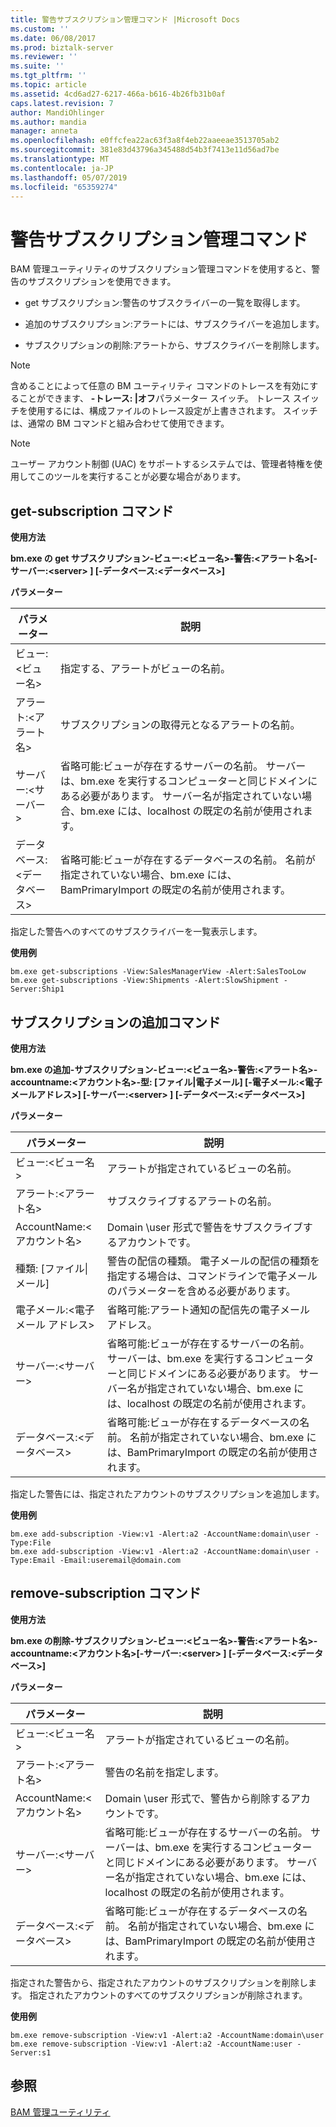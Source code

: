 ```yaml
---
title: 警告サブスクリプション管理コマンド |Microsoft Docs
ms.custom: ''
ms.date: 06/08/2017
ms.prod: biztalk-server
ms.reviewer: ''
ms.suite: ''
ms.tgt_pltfrm: ''
ms.topic: article
ms.assetid: 4cd6ad27-6217-466a-b616-4b26fb31b0af
caps.latest.revision: 7
author: MandiOhlinger
ms.author: mandia
manager: anneta
ms.openlocfilehash: e0ffcfea22ac63f3a8f4eb22aaeeae3513705ab2
ms.sourcegitcommit: 381e83d43796a345488d54b3f7413e11d56ad7be
ms.translationtype: MT
ms.contentlocale: ja-JP
ms.lasthandoff: 05/07/2019
ms.locfileid: "65359274"
---
```

# <a name="alert-subscription-management-commands"></a>警告サブスクリプション管理コマンド
BAM 管理ユーティリティのサブスクリプション管理コマンドを使用すると、警告のサブスクリプションを使用できます。  
  
-   get サブスクリプション:警告のサブスクライバーの一覧を取得します。  
  
-   追加のサブスクリプション:アラートには、サブスクライバーを追加します。  
  
-   サブスクリプションの削除:アラートから、サブスクライバーを削除します。  
  
> [!NOTE]
>  含めることによって任意の BM ユーティリティ コマンドのトレースを有効にすることができます、 **-トレース: &#124;オフ**パラメーター スイッチ。 トレース スイッチを使用するには、構成ファイルのトレース設定が上書きされます。 スイッチは、通常の BM コマンドと組み合わせて使用できます。  
  
> [!NOTE]
>  ユーザー アカウント制御 (UAC) をサポートするシステムでは、管理者特権を使用してこのツールを実行することが必要な場合があります。  
  
## <a name="get-subscription-command"></a>get-subscription コマンド  
 **使用方法**  
  
 **bm.exe の get サブスクリプション-ビュー:\<ビュー名\>-警告:\<アラート名\>[-サーバー:\<server\> ] [-データベース:\<データベース\>]**  
  
 **パラメーター**  
  
|パラメーター|説明|  
|---------------|-----------------|  
|ビュー:\<ビュー名\>|指定する、アラートがビューの名前。|  
|アラート:\<アラート名\>|サブスクリプションの取得元となるアラートの名前。|  
|サーバー:\<サーバー\>|省略可能:ビューが存在するサーバーの名前。 サーバーは、bm.exe を実行するコンピューターと同じドメインにある必要があります。 サーバー名が指定されていない場合、bm.exe には、localhost の既定の名前が使用されます。|  
|データベース:\<データベース\>|省略可能:ビューが存在するデータベースの名前。 名前が指定されていない場合、bm.exe には、BamPrimaryImport の既定の名前が使用されます。|  
  
 指定した警告へのすべてのサブスクライバーを一覧表示します。  
  
 **使用例**  
  
```  
bm.exe get-subscriptions -View:SalesManagerView -Alert:SalesTooLow  
bm.exe get-subscriptions -View:Shipments -Alert:SlowShipment -Server:Ship1  
```  
  
## <a name="add-subscription-command"></a>サブスクリプションの追加コマンド  
 **使用方法**  
  
 **bm.exe の追加-サブスクリプション-ビュー:\<ビュー名\>-警告:\<アラート名\>-accountname:\<アカウント名\>-型: [ファイル&#124;電子メール] [-電子メール:\<電子メールアドレス\>] [-サーバー:\<server\> ] [-データベース:\<データベース\>]**  
  
 **パラメーター**  
  
|パラメーター|説明|  
|---------------|-----------------|  
|ビュー:\<ビュー名\>|アラートが指定されているビューの名前。|  
|アラート:\<アラート名\>|サブスクライブするアラートの名前。|  
|AccountName:\<アカウント名\>|Domain \user 形式で警告をサブスクライブするアカウントです。|  
|種類: [ファイル&#124;メール]|警告の配信の種類。 電子メールの配信の種類を指定する場合は、コマンドラインで電子メールのパラメーターを含める必要があります。|  
|電子メール:\<電子メール アドレス\>|省略可能:アラート通知の配信先の電子メール アドレス。|  
|サーバー:\<サーバー\>|省略可能:ビューが存在するサーバーの名前。 サーバーは、bm.exe を実行するコンピューターと同じドメインにある必要があります。 サーバー名が指定されていない場合、bm.exe には、localhost の既定の名前が使用されます。|  
|データベース:\<データベース\>|省略可能:ビューが存在するデータベースの名前。 名前が指定されていない場合、bm.exe には、BamPrimaryImport の既定の名前が使用されます。|  
  
 指定した警告には、指定されたアカウントのサブスクリプションを追加します。  
  
 **使用例**  
  
```  
bm.exe add-subscription -View:v1 -Alert:a2 -AccountName:domain\user -Type:File  
bm.exe add-subscription -View:v1 -Alert:a2 -AccountName:domain\user -Type:Email -Email:useremail@domain.com  
```  
  
## <a name="remove-subscription-command"></a>remove-subscription コマンド  
 **使用方法**  
  
 **bm.exe の削除-サブスクリプション-ビュー:\<ビュー名\>-警告:\<アラート名\>-accountname:\<アカウント名\>[-サーバー:\<server\> ] [-データベース:\<データベース\>]**  
  
 **パラメーター**  
  
|パラメーター|説明|  
|---------------|-----------------|  
|ビュー:\<ビュー名\>|アラートが指定されているビューの名前。|  
|アラート:\<アラート名\>|警告の名前を指定します。|  
|AccountName:\<アカウント名\>|Domain \user 形式で、警告から削除するアカウントです。|  
|サーバー:\<サーバー\>|省略可能:ビューが存在するサーバーの名前。 サーバーは、bm.exe を実行するコンピューターと同じドメインにある必要があります。 サーバー名が指定されていない場合、bm.exe には、localhost の既定の名前が使用されます。|  
|データベース:\<データベース\>|省略可能:ビューが存在するデータベースの名前。 名前が指定されていない場合、bm.exe には、BamPrimaryImport の既定の名前が使用されます。|  
  
 指定された警告から、指定されたアカウントのサブスクリプションを削除します。 指定されたアカウントのすべてのサブスクリプションが削除されます。  
  
 **使用例**  
  
```  
bm.exe remove-subscription -View:v1 -Alert:a2 -AccountName:domain\user  
bm.exe remove-subscription -View:v1 -Alert:a2 -AccountName:user -Server:s1  
```  
  
## <a name="see-also"></a>参照  
 [BAM 管理ユーティリティ](../core/bam-management-utility.md)